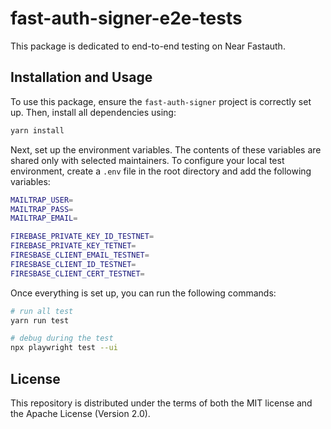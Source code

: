 # fast-auth-signer-e2e-tests

This package is dedicated to end-to-end testing on Near Fastauth.

## Installation and Usage

To use this package, ensure the `fast-auth-signer` project is correctly set up. Then, install all dependencies using:
```bash
yarn install
```

Next, set up the environment variables. The contents of these variables are shared only with selected maintainers. To configure your local test environment, create a `.env` file in the root directory and add the following variables:

```bash
MAILTRAP_USER=
MAILTRAP_PASS=
MAILTRAP_EMAIL=

FIREBASE_PRIVATE_KEY_ID_TESTNET=
FIREBASE_PRIVATE_KEY_TETNET=
FIRESBASE_CLIENT_EMAIL_TESTNET=
FIRESBASE_CLIENT_ID_TESTNET=
FIRESBASE_CLIENT_CERT_TESTNET=
```

Once everything is set up, you can run the following commands:
```bash
# run all test
yarn run test

# debug during the test
npx playwright test --ui
```


## License

This repository is distributed under the terms of both the MIT license and the Apache License (Version 2.0).
